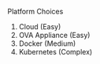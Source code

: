Platform Choices

1. Cloud (Easy)
2. OVA Appliance (Easy)
3. Docker (Medium)
4. Kubernetes (Complex)
